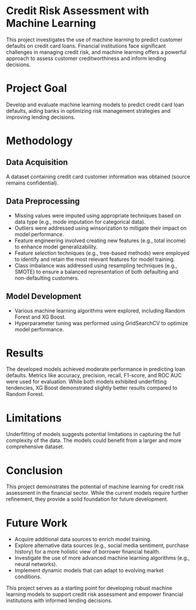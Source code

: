 # Credit Risk Assessment with Machine Learning
This project investigates the use of machine learning to predict customer defaults on credit card loans. Financial institutions face significant challenges in managing credit risk, and machine learning offers a powerful approach to assess customer creditworthiness and inform lending decisions.

# Project Goal

Develop and evaluate machine learning models to predict credit card loan defaults, aiding banks in optimizing risk management strategies and improving lending decisions.

# Methodology

## Data Acquisition

A dataset containing credit card customer information was obtained (source remains confidential).

## Data Preprocessing

- Missing values were imputed using appropriate techniques based on data type (e.g., mode imputation for categorical data).
- Outliers were addressed using winsorization to mitigate their impact on model performance.
- Feature engineering involved creating new features (e.g., total income) to enhance model generalizability.
- Feature selection techniques (e.g., tree-based methods) were employed to identify and retain the most relevant features for model training.
- Class imbalance was addressed using resampling techniques (e.g., SMOTE) to ensure a balanced representation of both defaulting and non-defaulting customers.

## Model Development

- Various machine learning algorithms were explored, including Random Forest and XG Boost.
- Hyperparameter tuning was performed using GridSearchCV to optimize model performance.

# Results

The developed models achieved moderate performance in predicting loan defaults. Metrics like accuracy, precision, recall, F1-score, and ROC AUC were used for evaluation. While both models exhibited underfitting tendencies, XG Boost demonstrated slightly better results compared to Random Forest.

# Limitations

Underfitting of models suggests potential limitations in capturing the full complexity of the data.
The models could benefit from a larger and more comprehensive dataset.

# Conclusion

This project demonstrates the potential of machine learning for credit risk assessment in the financial sector. While the current models require further refinement, they provide a solid foundation for future development.

# Future Work

- Acquire additional data sources to enrich model training.
- Explore alternative data sources (e.g., social media sentiment, purchase history) for a more holistic view of borrower financial health.
- Investigate the use of more advanced machine learning algorithms (e.g., neural networks).
- Implement dynamic models that can adapt to evolving market conditions.

This project serves as a starting point for developing robust machine learning models to support credit risk assessment and empower financial institutions with informed lending decisions.
